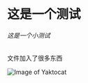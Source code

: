 # 这是一个测试

###### 这是一个小测试

文件加入了很多东西


![Image of Yaktocat](https://octodex.github.com/images/yaktocat.png)
